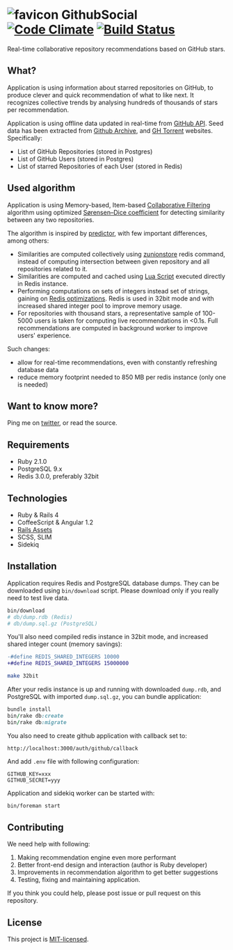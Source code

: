 # ![favicon](http://githubsocial.com/favicon_github.png) GithubSocial [![Code Climate][codeclimate-img-url]][codeclimate-url] [![Build Status][travis-img-url]][travis-url]

[codeclimate-img-url]: https://codeclimate.com/github/sheerun/githubsocial/badges/gpa.svg
[codeclimate-url]: https://codeclimate.com/github/sheerun/githubsocial
[travis-img-url]: https://travis-ci.org/sheerun/githubsocial.svg
[travis-url]: https://travis-ci-org/sheerun/githubsocial

Real-time collaborative repository recommendations based on GitHub stars.

## What?

Application is using information about starred repositories on GitHub, to produce clever and quick recommendation of what to like next. It recognizes collective trends by analysing hundreds of thousands of stars per recommendation.

Application is using offline data updated in real-time from [GitHub API](https://developer.github.com/v3/). Seed data has been extracted from [Github Archive](http://www.githubarchive.org/), and [GH Torrent](http://ghtorrent.org/) websites. Specifically:

- List of GitHub Repositories (stored in Postgres)
- List of GitHub Users (stored in Postgres)
- List of starred Repositories of each User (stored in Redis)

## Used algorithm

Application is using Memory-based, Item-based [Collaborative Filtering](https://en.wikipedia.org/wiki/Collaborative_filtering) algorithm using optimized [Sørensen–Dice coefficient](https://en.wikipedia.org/wiki/S%C3%B8rensen%E2%80%93Dice_coefficient) for detecting similarity between any two repositories.

The algorithm is inspired by [predictor](https://github.com/Pathgather/predictor), with few important differences, among others:

- Similarities are computed collectively using [zunionstore](https://github.com/sheerun/githubsocial/blob/071be96a96da005a3c4b548c52cc03f81524f777/app/services/redis_recommender.rb#L13) redis command, instead of computing intersection between given repository and all repositories related to it.
- Similarities are computed and cached using [Lua Script](https://github.com/sheerun/githubsocial/blob/071be96a96da005a3c4b548c52cc03f81524f777/app/services/redis_recommender.rb#L2) executed directly in Redis instance.
- Performing computations on sets of integers instead set of strings, gaining on [Redis optimizations](http://redis.io/topics/memory-optimization). Redis is used in 32bit mode and with increased shared integer pool to improve memory usage.
- For repositories with thousand stars, a representative sample of 100-5000 users is taken for computing live recommendations in <0.1s. Full recommendations are computed in background worker to improve users' experience.

Such changes:

- allow for real-time recommendations, even with constantly refreshing database data
- reduce memory footprint needed to 850 MB per redis instance (only one is needed)

## Want to know more?

Ping me on [twitter](http://twitter.com/sheerun), or read the source.

## Requirements

- Ruby 2.1.0
- PostgreSQL 9.x
- Redis 3.0.0, preferably 32bit

## Technologies

- Ruby & Rails 4
- CoffeeScript & Angular 1.2
- [Rails Assets](https://rails-assets.org/)
- SCSS, SLIM
- Sidekiq

## Installation

Application requires Redis and PostgreSQL database dumps. They can be downloaded using `bin/download` script. Please download only if you really need to test live data.

```bash
bin/download
# db/dump.rdb (Redis)
# db/dump.sql.gz (PostgreSQL)
```

You'll also need compiled redis instance in 32bit mode, and increased shared integer count (memory savings):

```diff
-#define REDIS_SHARED_INTEGERS 10000
+#define REDIS_SHARED_INTEGERS 15000000
```

```bash
make 32bit
```

After your redis instance is up and running with downloaded `dump.rdb`, and PostgreSQL with imported `dump.sql.gz`, you can bundle application:

```ruby
bundle install
bin/rake db:create
bin/rake db:migrate
```

You also need to create github application with callback set to:

```
http://localhost:3000/auth/github/callback
```

And add `.env` file with following configuration:

```
GITHUB_KEY=xxx
GITHUB_SECRET=yyy
```

Application and sidekiq worker can be started with:

```bash
bin/foreman start
```

## Contributing

We need help with following:

1. Making recommendation engine even more performant
2. Better front-end design and interaction (author is Ruby developer)
3. Improvements in recommendation algorithm to get better suggestions
4. Testing, fixing and maintaining application.

If you think you could help, please post issue or pull request on this repository.

## License

This project is [MIT-licensed](http://opensource.org/licenses/mit-license.php).
